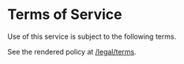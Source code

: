 # Terms of Service

Use of this service is subject to the following terms.

See the rendered policy at [/legal/terms](/legal/terms).
